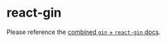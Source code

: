 # react-gin

Please reference the [combined `gin` + `react-gin` docs](https://github.com/Automattic/gin).
